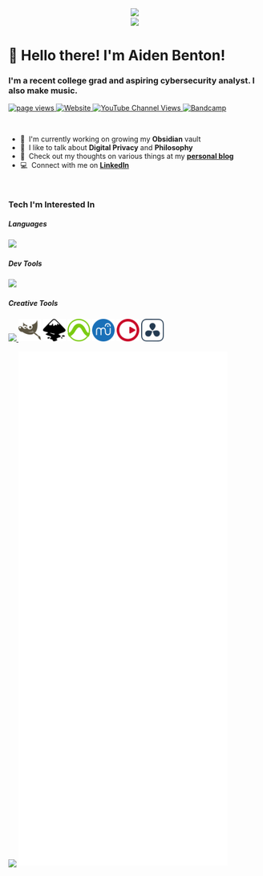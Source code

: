<div id="header" align="center">
  <img src="https://media.giphy.com/media/JZ40cnfnN11KycrvMF/giphy.gif" width="200">
  <br>
  <a href="https://github.com/piyushsuthar/github-readme-quotes">
    <img src="https://quotes-github-readme.vercel.app/api?type=horizontal&theme=nord">
  </a>
</div>
<h1 align="left" id="beans-title">👋 Hello there! I'm Aiden Benton! </h1>
<h3 align="left">I'm a recent college grad and aspiring cybersecurity analyst. I also make music.</h3>
<p align="left">
  <a href="https://github.com/MacroPower/MacroPower">
    <img src="https://komarev.com/ghpvc/?username=intothebeans" alt="page views" />
  </a>
  <a href="https://www.aiden-benton.com">
    <img alt="Website" src="https://img.shields.io/website?url=https%3A%2F%2Fwww.aiden-benton.com">
  </a>
  <a href="https://www.youtube.com/channel/@aiden-b">
    <img alt="YouTube Channel Views" src="https://img.shields.io/youtube/channel/views/UCziOicJifMZDlSQlSaRbG7A?style=flat&logo=youtube">
  </a>
  <a href="https://aidenbenton.bandcamp.com"> 
    <img alt="Bandcamp" src="https://img.shields.io/badge/My%20Music-blue?logo=bandcamp&logoColor=white">
  </a>
</p>
<br>

- :seedling: &nbsp;I'm currently working on growing my **Obsidian** vault
- :speech_balloon: &nbsp;I like to talk about **Digital Privacy** and **Philosophy**
- :book: &nbsp;Check out my thoughts on various things at my  **[personal blog](https://intothebeans.bearblog.dev)**
- :computer: &nbsp;Connect with me on **[LinkedIn](https://linkedin.com/in/aidenbenton)**

<br>
<h3>Tech I'm Interested In</h3>
<h5> Languages </h5>
<a href="https://skillicons.dev">
  <img src="https://skillicons.dev/icons?i=c,cpp,rust,java,py,elixir,html,css,js,sass">
</a>
<h5> Dev Tools </h5>
<a href="https://skillicons.dev">
  <img src="https://skillicons.dev/icons?i=arch,debian,nix,linux,raspberrypi,windows,bash,cmake,docker,git,github,obsidian,vscode,clion,pycharm,vim,emacs">
</a>
<h5> Creative Tools </h5>
<div>
  <a href="https://skillicons.dev">
    <img src="https://skillicons.dev/icons?i=ableton,obsidian,ps,ai,pr,au">
  </a>
    <img src="./icons/gimp.svg" style="height: 45px; width: auto;">
    <img src="./icons/inkscape.svg" style="height: 45px; width: auto;">
    <img src="./icons/protools.svg" style="height: 45px; width: auto;">
    <img src="./icons/musescore.svg" style="height: 45px; width: auto;">
    <img src="./icons/steinberg.svg" style="height: 45px; width: auto;">
    <img src="./icons/davinciresolve.svg" style="height: 45px; width: auto;">
</div>
<br>
<img src="https://github-profile-trophy.vercel.app/?username=intothebeans&theme=onedark&title=MultiLanguage,Experience,Commits,Repositories,PullRequests,Issues" align="center">
<img src="github-metrics.svg">



